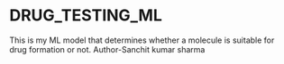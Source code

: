 # DRUG_TESTING_ML
This is my ML model that determines whether a molecule is suitable for drug formation or not.
<bd>
Author-Sanchit kumar sharma
